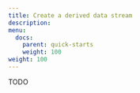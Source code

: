 ```yaml
---
title: Create a derived data stream
description:
menu:
  docs:
    parent: quick-starts
    weight: 100
weight: 100
---
```


TODO